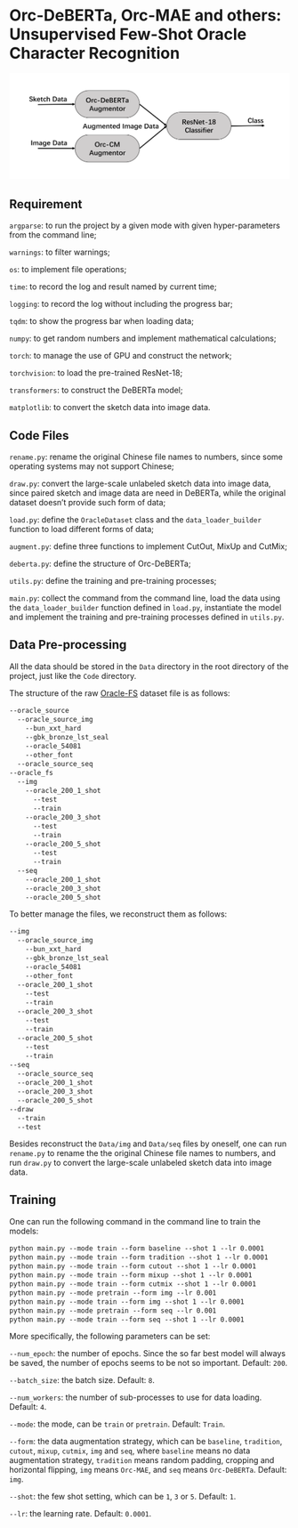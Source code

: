 Orc-DeBERTa, Orc-MAE and others: Unsupervised Few-Shot Oracle Character Recognition
===================================================================================

![](Graph/whole.png)

Requirement
-----------

`argparse`: to run the project by a given mode with given hyper-parameters from
the command line;

`warnings`: to filter warnings;

`os`: to implement file operations;

`time`: to record the log and result named by current time;

`logging`: to record the log without including the progress bar;

`tqdm`: to show the progress bar when loading data;

`numpy`: to get random numbers and implement mathematical calculations;

`torch`: to manage the use of GPU and construct the network;

`torchvision`: to load the pre-trained ResNet-18;

`transformers`: to construct the DeBERTa model;

`matplotlib`: to convert the sketch data into image data.

Code Files
----------

`rename.py`: rename the original Chinese file names to numbers, since some
operating systems may not support Chinese;

`draw.py`: convert the large-scale unlabeled sketch data into image data, since
paired sketch and image data are need in DeBERTa, while the original dataset
doesn’t provide such form of data;

`load.py`: define the `OracleDataset` class and the `data_loader_builder`
function to load different forms of data;

`augment.py`: define three functions to implement CutOut, MixUp and CutMix;

`deberta.py`: define the structure of Orc-DeBERTa;

`utils.py`: define the training and pre-training processes;

`main.py`: collect the command from the command line, load the data using the
`data_loader_builder` function defined in `load.py`, instantiate the model and
implement the training and pre-training processes defined in `utils.py`.

Data Pre-processing
-------------------

All the data should be stored in the `Data` directory in the root directory of
the project, just like the `Code` directory.

The structure of the raw [Oracle-FS​](https://github.com/wenhui-han/Oracle-50K)
dataset file is as follows:

~~~~~~~~~~~~~~~~~~~~~~~~~~~~~~~~~~~~~~~~~~~~~~~~~~~~~~~~~~~~~~~~~~~~~~~~~~~~~~~~
--oracle_source
  --oracle_source_img
    --bun_xxt_hard
    --gbk_bronze_lst_seal
    --oracle_54081
    --other_font
  --oracle_source_seq
--oracle_fs
  --img
    --oracle_200_1_shot
      --test
      --train
    --oracle_200_3_shot
      --test
      --train
    --oracle_200_5_shot
      --test
      --train
  --seq
    --oracle_200_1_shot
    --oracle_200_3_shot
    --oracle_200_5_shot
~~~~~~~~~~~~~~~~~~~~~~~~~~~~~~~~~~~~~~~~~~~~~~~~~~~~~~~~~~~~~~~~~~~~~~~~~~~~~~~~

To better manage the files, we reconstruct them as follows:

~~~~~~~~~~~~~~~~~~~~~~~~~~~~~~~~~~~~~~~~~~~~~~~~~~~~~~~~~~~~~~~~~~~~~~~~~~~~~~~~
--img
  --oracle_source_img
    --bun_xxt_hard
    --gbk_bronze_lst_seal
    --oracle_54081
    --other_font
  --oracle_200_1_shot
    --test
    --train
  --oracle_200_3_shot
    --test
    --train
  --oracle_200_5_shot
    --test
    --train
--seq
  --oracle_source_seq  
  --oracle_200_1_shot
  --oracle_200_3_shot
  --oracle_200_5_shot
--draw
  --train
  --test
~~~~~~~~~~~~~~~~~~~~~~~~~~~~~~~~~~~~~~~~~~~~~~~~~~~~~~~~~~~~~~~~~~~~~~~~~~~~~~~~

Besides reconstruct the `Data/img` and `Data/seq` files by oneself, one can run
`rename.py` to rename the the original Chinese file names to numbers, and run
`draw.py` to convert the large-scale unlabeled sketch data into image data.

Training
--------

One can run the following command in the command line to train the models:

~~~~~~~~~~~~~~~~~~~~~~~~~~~~~~~~~~~~~~~~~~~~~~~~~~~~~~~~~~~~~~~~~~~~~~~~~~~~~~~~
python main.py --mode train --form baseline --shot 1 --lr 0.0001
python main.py --mode train --form tradition --shot 1 --lr 0.0001
python main.py --mode train --form cutout --shot 1 --lr 0.0001
python main.py --mode train --form mixup --shot 1 --lr 0.0001
python main.py --mode train --form cutmix --shot 1 --lr 0.0001
python main.py --mode pretrain --form img --lr 0.001
python main.py --mode train --form img --shot 1 --lr 0.0001
python main.py --mode pretrain --form seq --lr 0.001
python main.py --mode train --form seq --shot 1 --lr 0.0001
~~~~~~~~~~~~~~~~~~~~~~~~~~~~~~~~~~~~~~~~~~~~~~~~~~~~~~~~~~~~~~~~~~~~~~~~~~~~~~~~

More specifically, the following parameters can be set:

`--num_epoch`: the number of epochs. Since the so far best model will always be
saved, the number of epochs seems to be not so important. Default: `200`.

`--batch_size`: the batch size. Default: `8`.

`--num_workers`: the number of sub-processes to use for data loading. Default:
`4`.

`--mode`: the mode, can be `train` or `pretrain`. Default: `Train`.

`--form`: the data augmentation strategy, which can be `baseline`, `tradition`,
`cutout`, `mixup`, `cutmix`, `img` and `seq`, where `baseline` means no data
augmentation strategy, `tradition` means random padding, cropping and horizontal
flipping, `img` means `Orc-MAE`, and `seq` means `Orc-DeBERTa`. Default: `img`.

`--shot`: the few shot setting, which can be `1`, `3` or `5`. Default: `1`.

`--lr`: the learning rate. Default: `0.0001`.
